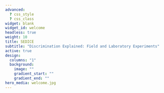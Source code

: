 ```yaml
---
advanced:
  ? css_style
  ? css_class
widget: blank
widget_id: welcome
headless: true
weight: 10
title: SEDICE
subtitle: "Discrimination Explained: Field and Laboratory Experiments"
active: true
design:
  columns: "1"
  background:
    image: ""
    gradient_start: ""
    gradient_end: ""
hero_media: welcome.jpg
---
```

